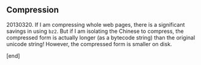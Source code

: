 Compression
-----------

​20130320. If I am compressing whole web pages, there is a significant
savings in using `bz2`. But if I am isolating the Chinese to compress,
the compressed form is actually longer (as a bytecode string) than the
original unicode string! However, the compressed form is smaller on
disk.

[end]
